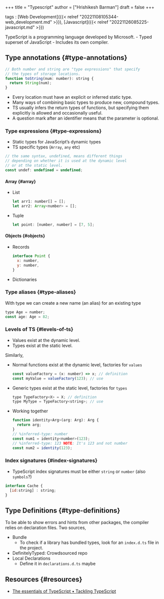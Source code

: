 +++
title = "Typescript"
author = ["Hrishikesh Barman"]
draft = false
+++

tags
: [Web Development]({{< relref "20221108105344-web_development.md" >}}), [Javascript]({{< relref "20221126085225-javascript.md" >}})


TypeScript is a programming language developed by Microsoft.
    -   Typed superset of JavaScript
    -   Includes its own compiler.


## Type annotations {#type-annotations}

```javascript
// Both number and string are "type expressions" that specify
// the types of storage locations.
function toString(num: number): string {
  return String(num);
}
```

-   Every location must have an explicit or inferred static type.
-   Many ways of combining basic types to produce new, compound types.
-   TS usually infers the return types of functions, but specifying them explicitly is allowed and occasionally useful.
-   A question mark after an identifier means that the parameter is optional.


### Type expressions {#type-expressions}

-   Static types for JavaScript’s dynamic types
-   TS specific types (`Array`, `any` etc)

<!--listend-->

```javascript
// the same syntax, undefined, means different things
// depending on whether it is used at the dynamic level
// or at the static level.
const undef: undefined = undefined;
```


#### Array {#array}

-   List
    ```js
    let arr1: number[] = [];
    let arr2: Array<number> = [];
    ```
-   Tuple
    ```js
    let point: [number, number] = [7, 5];
    ```


#### Objects {#objects}

-   Records
    ```js
    interface Point {
      x: number,
      y: number,
    }
    ```
-   Dictionaries


### Type aliases {#type-aliases}

With type we can create a new name (an alias) for an existing type

```js
type Age = number;
const age: Age = 82;
```


### Levels of TS {#levels-of-ts}

-   Values exist at the dynamic level.
-   Types exist at the static level.

Similarly,

-   Normal functions exist at the dynamic level, factories for `values`
    ```js
    const valueFactory = (x: number) => x; // definition
    const myValue = valueFactory(123); // use
    ```
-   Generic types exist at the static level, factories for `types`
    ```js
    type TypeFactory<X> = X; // definition
    type MyType = TypeFactory<string>; // use
    ```
-   Working together
    ```js
    function identity<Arg>(arg: Arg): Arg {
      return arg;
    }
    // %inferred-type: number
    const num1 = identity<number>(123);
    // %inferred-type: 123 NOTE: It's 123 and not number
    const num2 = identity(123);
    ```


### Index signatures {#index-signatures}

-   TypeScript index signatures must be either `string` or `number` (also `symbols`?)

<!--listend-->

```js
interface Cache {
  [id:string] : string;
}
```


## Type Definitions {#type-definitions}

To be able to show errors and hints from other packages, the compiler relies on declaration files. Two sources,

-   Bundle
    -   To check if a library has bundled types, look for an `index.d.ts` file in the project.
-   DefinitelyTyped: Crowdsourced repo
-   Local Declarations
    -   Define it in `declarations.d.ts` maybe


## Resources {#resources}

-   [The essentials of TypeScript • Tackling TypeScript](https://exploringjs.com/tackling-ts/ch_typescript-essentials.html)
